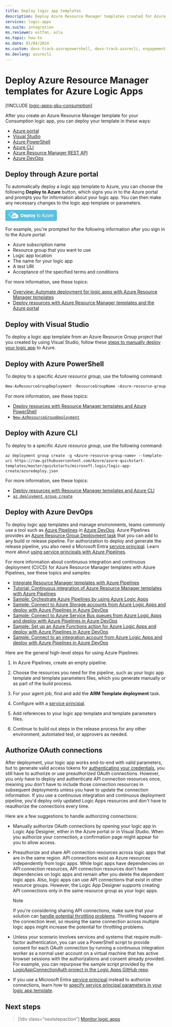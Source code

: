 ```yaml
---
title: Deploy logic app templates
description: Deploy Azure Resource Manager templates created for Azure Logic Apps.
services: logic-apps
ms.suite: integration
ms.reviewer: estfan, azla
ms.topic: how-to
ms.date: 01/04/2024
ms.custom: devx-track-azurepowershell, devx-track-azurecli, engagement-fy23, devx-track-arm-template
ms.devlang: azurecli
---
```


# Deploy Azure Resource Manager templates for Azure Logic Apps

[!INCLUDE [logic-apps-sku-consumption](~/reusable-content/ce-skilling/azure/includes/logic-apps-sku-consumption.md)]

After you create an Azure Resource Manager template for your Consumption logic app, you can deploy your template in these ways:

* [Azure portal](#portal)
* [Visual Studio](#visual-studio)
* [Azure PowerShell](#powershell)
* [Azure CLI](#cli)
* [Azure Resource Manager REST API](../azure-resource-manager/templates/deploy-rest.md)
* [Azure DevOps](#azure-pipelines)

<a name="portal"></a>

## Deploy through Azure portal

To automatically deploy a logic app template to Azure, you can choose the following **Deploy to Azure** button, which signs you in to the Azure portal and prompts you for information about your logic app. You can then make any necessary changes to the logic app template or parameters.

[![Deploy to Azure](./media/logic-apps-deploy-azure-resource-manager-templates/deploybutton.png)](https://portal.azure.com/#create/Microsoft.Template/uri/https%3A%2F%2Fraw.githubusercontent.com%2FAzure%2Fazure-quickstart-templates%2Fmaster%2Fquickstarts%2Fmicrosoft.logic%2Flogic-app-create%2Fazuredeploy.json)

For example, you're prompted for the following information after you sign in to the Azure portal:

* Azure subscription name
* Resource group that you want to use
* Logic app location
* The name for your logic app
* A test URI
* Acceptance of the specified terms and conditions

For more information, see these topics:

* [Overview: Automate deployment for logic apps with Azure Resource Manager templates](logic-apps-azure-resource-manager-templates-overview.md)
* [Deploy resources with Azure Resource Manager templates and the Azure portal](../azure-resource-manager/templates/deploy-portal.md)

<a name="visual-studio"></a>

## Deploy with Visual Studio

To deploy a logic app template from an Azure Resource Group project that you created by using Visual Studio, follow these [steps to manually deploy your logic app](../logic-apps/quickstart-create-logic-apps-with-visual-studio.md#deploy-logic-app-to-azure) to Azure.

<a name="powershell"></a>

## Deploy with Azure PowerShell

To deploy to a specific *Azure resource group*, use the following command:

```powershell
New-AzResourceGroupDeployment -ResourceGroupName <Azure-resource-group-name> -TemplateUri https://raw.githubusercontent.com/Azure/azure-quickstart-templates/master/quickstarts/microsoft.logic/logic-app-create/azuredeploy.json
```

For more information, see these topics:

* [Deploy resources with Resource Manager templates and Azure PowerShell](../azure-resource-manager/templates/deploy-powershell.md)
* [`New-AzResourceGroupDeployment`](/powershell/module/azurerm.resources/new-azurermresourcegroupdeployment)

<a name="cli"></a>

## Deploy with Azure CLI

To deploy to a specific *Azure resource group*, use the following command:

```azurecli
az deployment group create -g <Azure-resource-group-name> --template-uri https://raw.githubusercontent.com/Azure/azure-quickstart-templates/master/quickstarts/microsoft.logic/logic-app-create/azuredeploy.json
```

For more information, see these topics:

* [Deploy resources with Resource Manager templates and Azure CLI](../azure-resource-manager/templates/deploy-cli.md)
* [`az deployment group create`](/cli/azure/deployment/group#az-deployment-group-create)

<a name="azure-pipelines"></a>

## Deploy with Azure DevOps

To deploy logic app templates and manage environments, teams commonly use a tool such as [Azure Pipelines](/azure/devops/pipelines/get-started/what-is-azure-pipelines) in [Azure DevOps](/azure/devops/user-guide/what-is-azure-devops-services). Azure Pipelines provides an [Azure Resource Group Deployment task](https://github.com/Microsoft/azure-pipelines-tasks/tree/master/Tasks/AzureResourceGroupDeploymentV2) that you can add to any build or release pipeline. For authorization to deploy and generate the release pipeline, you also need a Microsoft Entra [service principal](../active-directory/develop/app-objects-and-service-principals.md). Learn more about [using service principals with Azure Pipelines](/azure/devops/pipelines/library/connect-to-azure).

For more information about continuous integration and continuous deployment (CI/CD) for Azure Resource Manager templates with Azure Pipelines, see these topics and samples:

* [Integrate Resource Manager templates with Azure Pipelines](../azure-resource-manager/templates/add-template-to-azure-pipelines.md)
* [Tutorial: Continuous integration of Azure Resource Manager templates with Azure Pipelines](../azure-resource-manager/templates/deployment-tutorial-pipeline.md)
* [Sample: Orchestrate Azure Pipelines by using Azure Logic Apps](https://github.com/Azure-Samples/azure-logic-apps-pipeline-orchestration)
* [Sample: Connect to Azure Storage accounts from Azure Logic Apps and deploy with Azure Pipelines in Azure DevOps](https://github.com/Azure-Samples/azure-logic-apps-deployment-samples/tree/master/storage-account-connections)
* [Sample: Connect to Azure Service Bus queues from Azure Logic Apps and deploy with Azure Pipelines in Azure DevOps](https://github.com/Azure-Samples/azure-logic-apps-deployment-samples/tree/master/service-bus-connections)
* [Sample: Set up an Azure Functions action for Azure Logic Apps and deploy with Azure Pipelines in Azure DevOps](https://github.com/Azure-Samples/azure-logic-apps-deployment-samples/tree/master/function-app-actions)
* [Sample: Connect to an integration account from Azure Logic Apps and deploy with Azure Pipelines in Azure DevOps](https://github.com/Azure-Samples/azure-logic-apps-deployment-samples/tree/master/integration-account-connections)

Here are the general high-level steps for using Azure Pipelines:

1. In Azure Pipelines, create an empty pipeline.

1. Choose the resources you need for the pipeline, such as your logic app template and template parameters files, which you generate manually or as part of the build process.

1. For your agent job, find and add the **ARM Template deployment** task.

1. Configure with a [service principal](/azure/devops/pipelines/library/connect-to-azure).

1. Add references to your logic app template and template parameters files.

1. Continue to build out steps in the release process for any other environment, automated test, or approvers as needed.

<a name="authorize-oauth-connections"></a>

## Authorize OAuth connections

After deployment, your logic app works end-to-end with valid parameters, but to generate valid access tokens for [authenticating your credentials](../active-directory/develop/authentication-vs-authorization.md), you still have to authorize or use preauthorized OAuth connections. However, you only have to deploy and authenticate API connection resources once, meaning you don't have to include those connection resources in subsequent deployments unless you have to update the connection information. If you use a continuous integration and continuous deployment pipeline, you'd deploy only updated Logic Apps resources and don't have to reauthorize the connections every time.

Here are a few suggestions to handle authorizing connections:

* Manually authorize OAuth connections by opening your logic app in Logic App Designer, either in the Azure portal or in Visual Studio. When you authorize your connection, a confirmation page might appear for you to allow access.

* Preauthorize and share API connection resources across logic apps that are in the same region. API connections exist as Azure resources independently from logic apps. While logic apps have dependencies on API connection resources, API connection resources don't have dependencies on logic apps and remain after you delete the dependent logic apps. Also, logic apps can use API connections that exist in other resource groups. However, the Logic App Designer supports creating API connections only in the same resource group as your logic apps.

  > [!NOTE]
  > If you're considering sharing API connections, make sure that your solution can [handle potential throttling problems](../logic-apps/handle-throttling-problems-429-errors.md#connector-throttling). Throttling happens at the connection level, so reusing the same connection across multiple logic apps might increase the potential for throttling problems.

* Unless your scenario involves services and systems that require multi-factor authentication, you can use a PowerShell script to provide consent for each OAuth connection by running a continuous integration worker as a normal user account on a virtual machine that has active browser sessions with the authorizations and consent already provided. For example, you can repurpose the sample script provided by the [LogicAppConnectionAuth project in the Logic Apps GitHub repo](https://github.com/logicappsio/LogicAppConnectionAuth).

* If you use a Microsoft Entra [service principal](../active-directory/develop/app-objects-and-service-principals.md) instead to authorize connections, learn how to [specify service principal parameters in your logic app template](../logic-apps/logic-apps-azure-resource-manager-templates-overview.md#authenticate-connections).

## Next steps

> [!div class="nextstepaction"]
> [Monitor logic apps](../logic-apps/monitor-logic-apps.md)
